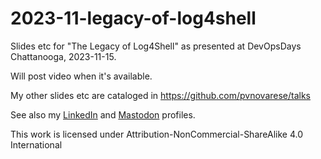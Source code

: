 # 2023-11-legacy-of-log4shell
 Slides etc for "The Legacy of Log4Shell" as presented at DevOpsDays Chattanooga, 2023-11-15.

 Will post video when it's available.

 My other slides etc are cataloged in https://github.com/pvnovarese/talks

 See also my [LinkedIn](https://www.linkedin.com/in/novarese/) and [Mastodon](https://mas.to/@pvn) profiles.

 
 This work is licensed under Attribution-NonCommercial-ShareAlike 4.0 International 
